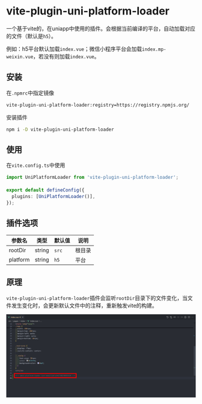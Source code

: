 # vite-plugin-uni-platform-loader

一个基于vite的，在uniapp中使用的插件。会根据当前编译的平台，自动加载对应的文件（默认是`h5`）。

例如：h5平台默认加载`index.vue`；微信小程序平台会加载`index.mp-weixin.vue`，若没有则加载`index.vue`。

## 安装

在`.npmrc`中指定镜像

```bash
vite-plugin-uni-platform-loader:registry=https://registry.npmjs.org/
```

安装插件

```bash
npm i -D vite-plugin-uni-platform-loader
```

## 使用

在`vite.config.ts`中使用

```ts
import UniPlatformLoader from 'vite-plugin-uni-platform-loader';

export default defineConfig({
  plugins: [UniPlatformLoader()],
});
```

## 插件选项

| 参数名   | 类型   | 默认值 | 说明   |
| -------- | ------ | ------ | ------ |
| rootDir  | string | `src`  | 根目录 |
| platform | string | `h5`   | 平台   |

## 原理

`vite-plugin-uni-platform-loader`插件会监听`rootDir`目录下的文件变化，当文件发生变化时，会更新默认文件中的注释，重新触发vite的构建。

![image-20241030144938478](https://github.com/shaw996/typorarc/raw/master/src/image-20241030144938478.png?raw=true)
